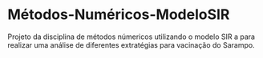 # Métodos-Numéricos-ModeloSIR
Projeto da disciplina de métodos númericos utilizando o modelo SIR a para realizar uma análise de diferentes extratégias para vacinação do Sarampo.
